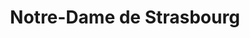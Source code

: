 ---
guid: "ca7b7702de8d"
title: "Notre-Dame de Strasbourg"
latlng: "48.581880, 7.751035"
youtubeId: "8RsPoOaTauI" 
---